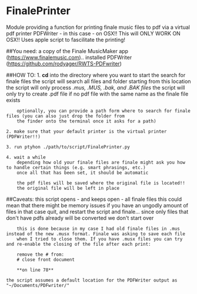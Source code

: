 # FinalePrinter

Module providing a function for printing finale music files to pdf via a virtual pdf printer
PDFWriter - in this case -  on OSX!! This will ONLY WORK ON OSX!! Uses apple script to fascilitate the printing!

##You need:
    a copy of the Finale MusicMaker app (https://www.finalemusic.com)..
    installed PDFWriter (https://github.com/rodyager/RWTS-PDFwriter)

##HOW TO:
    1. **cd** into the directory where you want to start the search for finale files
        the script will search all files and folder starting from this location
        the script will only process *.mus, .MUS, .bak, and .BAK files*
        the script will only try to create  .pdf file if no pdf file with the same name as the finale file exists

        optionally, you can provide a path form where to search for finale files (you can also just drop the folder from
        the finder onto the terminal once it asks for a path)

    2. make sure that your default printer is the virtual printer (PDFWriter!!)

    3. run ptyhon ./path/to/script/FinalePrinter.py

    4. wait a while
        depending how old your finale files are finale might ask you how to handle certain things (e.g. smart phrasings, etc.)
        once all that has been set, it should be automatic

        the pdf files will be saved where the original file is located!!
        the original file will be left in place

##Caveats:
    this script opens - and keeps open - all finale files
        this could mean that there might be memory issues if you have an ungodly amount of files
        in that case quit, and restart the script and finale... since only files that don't have pdfs already will be converted we don't
        start over

        this is done because in my case I had old finale files in .mus instead of the new .musx format. Finale was asking to save each file
        when I tried to close them. If you have .musx files you can try and re-enable the closing of the file after each print:

        remove the # from:
        # close front document

        **on line 78**

    the script assumes a default location for the PDFWriter output as "~/Documents/PDFwriter/"
